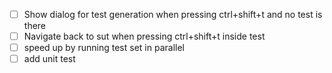 - [ ] Show dialog for test generation when pressing  ctrl+shift+t and no test is there
- [ ] Navigate back to sut when pressing ctrl+shift+t inside test
- [ ] speed up by running test set in parallel 
- [ ] add unit test

